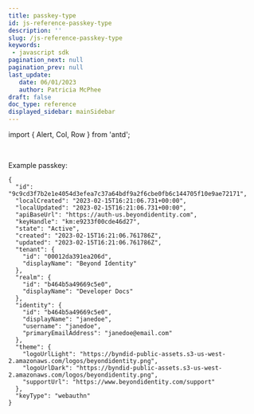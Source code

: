 ```yaml
---
title: passkey-type
id: js-reference-passkey-type
description: ''
slug: /js-reference-passkey-type
keywords: 
 - javascript sdk
pagination_next: null
pagination_prev: null
last_update: 
   date: 06/01/2023
   author: Patricia McPhee
draft: false
doc_type: reference
displayed_sidebar: mainSidebar
---
```


import { Alert, Col, Row } from 'antd';

<Row>
  <Col span={12}>
    <Alert message="In progress (needs a copy edit)" type="info" />
  </Col>
</Row>
<br />

Example passkey:
```
{
  "id": "9c9cd3f7b2e1e4054d3efea7c37a64bdf9a2f6cbe0fb6c144705f10e9ae72171",
  "localCreated": "2023-02-15T16:21:06.731+00:00",
  "localUpdated": "2023-02-15T16:21:06.731+00:00",
  "apiBaseUrl": "https://auth-us.beyondidentity.com",
  "keyHandle": "km:e9233f00cde46d27",
  "state": "Active",
  "created": "2023-02-15T16:21:06.761786Z",
  "updated": "2023-02-15T16:21:06.761786Z",
  "tenant": {
    "id": "00012da391ea206d",
    "displayName": "Beyond Identity"
  },
  "realm": {
    "id": "b464b5a49669c5e0",
    "displayName": "Developer Docs"
  },
  "identity": {
    "id": "b464b5a49669c5e0",
    "displayName": "janedoe",
    "username": "janedoe",
    "primaryEmailAddress": "janedoe@email.com"
  },
  "theme": {
    "logoUrlLight": "https://byndid-public-assets.s3-us-west-2.amazonaws.com/logos/beyondidentity.png",
    "logoUrlDark": "https://byndid-public-assets.s3-us-west-2.amazonaws.com/logos/beyondidentity.png",
    "supportUrl": "https://www.beyondidentity.com/support"
  },
  "keyType": "webauthn"
}
```  